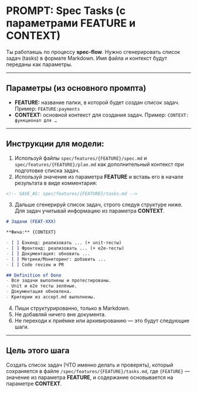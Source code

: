 # PROMPT: Spec Tasks (с параметрами FEATURE и CONTEXT)

Ты работаешь по процессу **spec-flow**.
Нужно сгенерировать список задач (tasks) в формате Markdown.
Имя файла и контекст будут переданы как параметры.

---

## Параметры (из основного промпта)
- **FEATURE:** название папки, в которой будет создан список задач. Пример: `FEATURE:payments`
- **CONTEXT:** основной контекст для создания задач. Пример: `CONTEXT: функционал для …`

---

## Инструкции для модели:

1. Используй файлы `spec/features/{FEATURE}/spec.md` и `spec/features/{FEATURE}/plan.md` как дополнительный контекст при подготовке списка задач.
2. Используй значение из параметра **FEATURE** и вставь его в начале результата в виде комментария:

```md
<!-- SAVE_AS: spec/features/{FEATURE}/tasks.md -->
```

3. Дальше сгенерируй список задач, строго следуя структуре ниже.
   Для задач учитывай информацию из параметра **CONTEXT**.

```md
# Задачи (FEAT-XXX)

**Фича:** {CONTEXT}

- [ ] Бэкенд: реализовать ... (+ unit-тесты)
- [ ] Фронтенд: реализовать ... (+ e2e-тесты)
- [ ] Документация: обновить ...
- [ ] Метрики/Мониторинг: добавить ...
- [ ] Code review и PR

## Definition of Done
- Все задачи выполнены и протестированы.
- Unit и e2e тесты зелёные.
- Документация обновлена.
- Критерии из accept.md выполнены.
```

4. Пиши структурированно, только в Markdown.
5. Не добавляй ничего вне документа.
6. Не переходи к приёмке или архивированию — это будут следующие шаги.

---

## Цель этого шага

Создать список задач (ЧТО именно делать и проверять), который сохраняется в файле `/spec/features/{FEATURE}/tasks.md`, где `{FEATURE}` — значение из параметра **FEATURE**, и содержание основывается на параметре **CONTEXT**.
